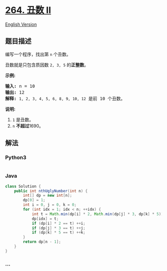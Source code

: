 # [264. 丑数 II](https://leetcode-cn.com/problems/ugly-number-ii)

[English Version](/solution/0200-0299/0264.Ugly%20Number%20II/README_EN.md)

## 题目描述

<!-- 这里写题目描述 -->
<p>编写一个程序，找出第 <code>n</code> 个丑数。</p>

<p>丑数就是只包含质因数&nbsp;<code>2, 3, 5</code> 的<strong>正整数</strong>。</p>

<p><strong>示例:</strong></p>

<pre><strong>输入:</strong> n = 10
<strong>输出:</strong> 12
<strong>解释: </strong><code>1, 2, 3, 4, 5, 6, 8, 9, 10, 12</code> 是前 10 个丑数。</pre>

<p><strong>说明:&nbsp;</strong>&nbsp;</p>

<ol>
	<li><code>1</code>&nbsp;是丑数。</li>
	<li><code>n</code>&nbsp;<strong>不超过</strong>1690。</li>
</ol>

## 解法

<!-- 这里可写通用的实现逻辑 -->

<!-- tabs:start -->

### **Python3**

<!-- 这里可写当前语言的特殊实现逻辑 -->

```python

```

### **Java**

<!-- 这里可写当前语言的特殊实现逻辑 -->

```java
class Solution {
    public int nthUglyNumber(int n) {
        int[] dp = new int[n];
        dp[0] = 1;
        int i = 0, j = 0, k = 0;
        for (int idx = 1; idx < n; ++idx) {
            int t = Math.min(dp[i] * 2, Math.min(dp[j] * 3, dp[k] * 5));
            dp[idx] = t;
            if (dp[i] * 2 == t) ++i;
            if (dp[j] * 3 == t) ++j;
            if (dp[k] * 5 == t) ++k;
        }
        return dp[n - 1];
    }
}

```

### **...**

```

```

<!-- tabs:end -->

